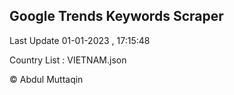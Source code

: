 

## Google Trends Keywords Scraper 
 
Last Update 01-01-2023 , 17:15:48

Country List :
VIETNAM.json



© Abdul Muttaqin 
